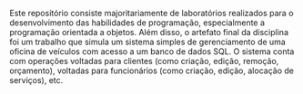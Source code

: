 Este repositório consiste majoritariamente de laboratórios realizados para o desenvolvimento das habilidades de programação, especialmente a programação orientada a objetos. Além disso, o artefato final da disciplina foi um trabalho que simula um sistema simples de gerenciamento de uma oficina de veículos com acesso a um banco de dados SQL. O sistema conta com operações voltadas para clientes (como criação, edição, remoção, orçamento), voltadas para funcionários (como criação, edição, alocação de serviços), etc.
